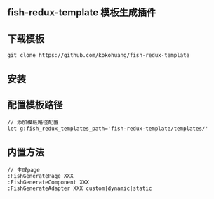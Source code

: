 ## fish-redux-template 模板生成插件

## 下载模板
```
git clone https://github.com/kokohuang/fish-redux-template
```

## 安装

## 配置模板路径
```
// 添加模板路径配置
let g:fish_redux_templates_path='fish-redux-template/templates/'
```

## 内置方法
```
// 生成page
:FishGeneratePage XXX
:FishGenerateComponent XXX
:FishGenerateAdapter XXX custom|dynamic|static
```
